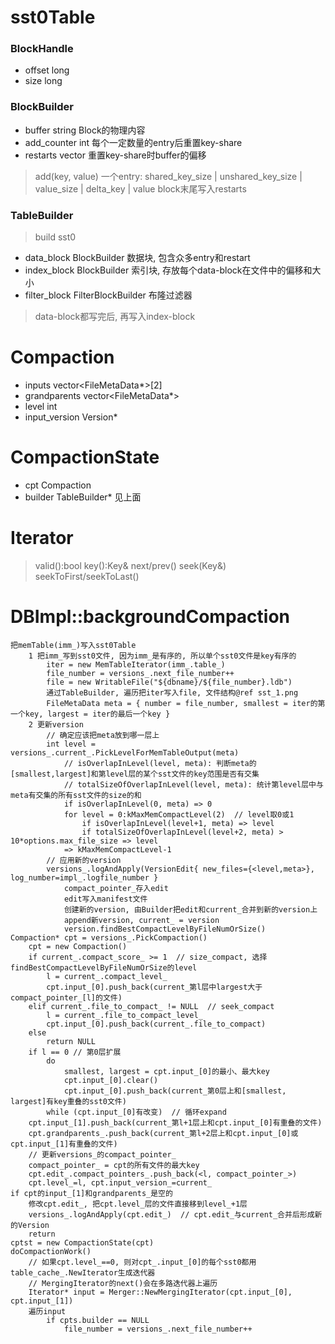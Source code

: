 # sst0Table
### BlockHandle
- offset  long
- size    long

### BlockBuilder
- buffer       string       Block的物理内容
- add_counter  int          每个一定数量的entry后重置key-share
- restarts     vector<int>  重置key-share时buffer的偏移
> add(key, value)
    一个entry: shared_key_size | unshared_key_size | value_size | delta_key | value
> block末尾写入restarts

### TableBuilder
> build sst0
- data_block    BlockBuilder        数据块, 包含众多entry和restart
- index_block   BlockBuilder        索引块, 存放每个data-block在文件中的偏移和大小
- filter_block  FilterBlockBuilder  布隆过滤器
> data-block都写完后, 再写入index-block


# Compaction
- inputs         vector<FileMetaData*>[2]
- grandparents   vector<FileMetaData*>
- level          int
- input_version  Version*

# CompactionState
- cpt      Compaction
- builder  TableBuilder*  见上面


# Iterator
> valid():bool
> key():Key&
> next/prev()
> seek(Key&)
> seekToFirst/seekToLast()


# DBImpl::backgroundCompaction
    把memTable(imm_)写入sst0Table
        1 把imm_写到sst0文件, 因为imm_是有序的, 所以单个sst0文件是key有序的
            iter = new MemTableIterator(imm_.table_)
            file_number = versions_.next_file_number++
            file = new WritableFile("${dbname}/${file_number}.ldb")
            通过TableBuilder, 遍历把iter写入file, 文件结构@ref sst_1.png
            FileMetaData meta = { number = file_number, smallest = iter的第一个key, largest = iter的最后一个key }
        2 更新version
            // 确定应该把meta放到哪一层上
            int level = versions_.current_.PickLevelForMemTableOutput(meta)
                // isOverlapInLevel(level, meta): 判断meta的[smallest,largest]和第level层的某个sst文件的key范围是否有交集
                // totalSizeOfOverlapInLevel(level, meta): 统计第level层中与meta有交集的所有sst文件的size的和
                if isOverlapInLevel(0, meta) => 0
                for level = 0:kMaxMemCompactLevel(2)  // level取0或1
                    if isOverlapInLevel(level+1, meta) => level
                    if totalSizeOfOverlapInLevel(level+2, meta) > 10*options.max_file_size => level
                => kMaxMemCompactLevel-1
            // 应用新的version
            versions_.logAndApply(VersionEdit{ new_files={<level,meta>}, log_number=impl_.logfile_number }
                compact_pointer_存入edit
                edit写入manifest文件
                创建新的version, 由Builder把edit和current_合并到新的version上
                append新version, current_ = version
                version.findBestCompactLevelByFileNumOrSize()
    Compaction* cpt = versions_.PickCompaction()
        cpt = new Compaction()
        if current_.compact_score_ >= 1  // size_compact, 选择findBestCompactLevelByFileNumOrSize的level
            l = current_.compact_level_
            cpt.input_[0].push_back(current_第l层中largest大于compact_pointer_[l]的文件)
        elif current_.file_to_compact_ != NULL  // seek_compact
            l = current_.file_to_compact_level_
            cpt.input_[0].push_back(current_.file_to_compact)
        else
            return NULL
        if l == 0 // 第0层扩展
            do
                smallest, largest = cpt.input_[0]的最小、最大key
                cpt.input_[0].clear()
                cpt.input_[0].push_back(current_第0层上和[smallest, largest]有key重叠的sst0文件)
            while (cpt.input_[0]有改变)  // 循环expand
        cpt.input_[1].push_back(current_第l+1层上和cpt.input_[0]有重叠的文件)
        cpt.grandparents_.push_back(current_第l+2层上和cpt.input_[0]或cpt.input_[1]有重叠的文件)
        // 更新versions_的compact_pointer_
        compact_pointer_ = cpt的所有文件的最大key
        cpt.edit_.compact_pointers_.push_back(<l, compact_pointer_>)
        cpt.level_=l, cpt.input_version_=current_
    if cpt的input_[1]和grandparents_是空的
        修改cpt.edit_, 把cpt.level_层的文件直接移到level_+1层
        versions_.logAndApply(cpt.edit_)  // cpt.edit_与current_合并后形成新的Version
        return
    cptst = new CompactionState(cpt)
    doCompactionWork()
        // 如果cpt.level_==0, 则对cpt_.input_[0]的每个sst0都用table_cache_.NewIterator生成迭代器
        // MergingIterator的next()会在多路迭代器上遍历
        Iterator* input = Merger::NewMergingIterator(cpt.input_[0], cpt.input_[1])
        遍历input
            if cpts.builder == NULL
                file_number = versions_.next_file_number++